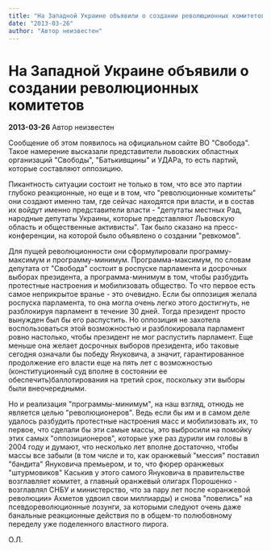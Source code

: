 ```yaml
---
title: "На Западной Украине объявили о создании революционных комитетов"
date: "2013-03-26"
author: "Автор неизвестен"
---
```


# На Западной Украине объявили о создании революционных комитетов

**2013-03-26** Автор неизвестен

Сообщение об этом появилось на официальном сайте ВО "Свобода". Такое намерение высказали представители львовских областных организаций "Свободы", "Батькивщины" и УДАРа, то есть партий, которые составляют оппозицию.

Пикантность ситуации состоит не только в том, что все это партии глубоко реакционные, но еще и в том, что "революционные комитеты" они создают именно там, где сейчас находятся при власти, и в состав их войдут именно представители власти - "депутаты местных Рад, народные депутаты Украины, которые представляют Львовскую область и общественные активисты". Так было сказано на пресс-конференции, на которой было объявлено о создании "ревкомов".

Для пущей революционности они сформулировали программу-максимум и программу-минимум. Программа-максимум, по словам депутата от "Свобода" состоит в роспуске парламента и досрочных выборах президента, а программа-минимум в том, чтобы разбудить протестные настроения и мобилизовать общество. То что первое есть самое неприкрытое вранье - это очевидно. Если бы оппозиция желала роспуска парламента, то она могла очень легко этого достигнуть, не разблокируя парламент в течение 30 дней. Тогда президент просто вынужден был бы его распустить. Но оппозиция не захотела воспользоваться этой возможностью и разблокировала парламент ровно настолько, чтобы президент не мог распустить парламент. Еще меньше она желает досрочных выборов президента, ибо таковые сегодня означали бы победу Януковича, а значит, гарантированное продолжение его власти еще на пять лет с возможностью (конституционный суд вполне в состоянии ее обеспечить)баллотирования на третий срок, поскольку эти выборы были внеочередными.

Но и реализация "программы-минимум", на наш взгляд, отнюдь не является целью "революционеров". Ведь если бы им и в самом деле удалось разбудить протестные настроения масс и мобилизовать их, то первое, что сделали бы эти самые массы, это выбросили на помойку этих самых "оппозиционеров", которые уже раз дурили им головы в 2004 году и думают, что несколько лет вполне достаточно, чтобы массы все забыли (в том числе и то, как оранжевый "мессия" поставил "бандита" Януковича премьером, и то, что фюрер оранжевых "штурмовиков" Каськив у этого самого Януковича в правительстве возглавляет комитет, а главный оранжевый олигарх Порошенко - возглавлял СНБУ и министерство, что за пару лет после «оранжевой революции» Ахметов удвоил свои миллиарды) и снова "повелись" на псевдореволюционные лозунги, за которыми следуют очень даже банальные реакционные действия по в общем-то полюбовному переделу уже поделенного властного пирога.

О.Л.